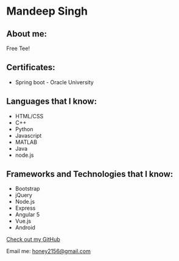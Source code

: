# Mandeep Singh

## About me:

Free Tee!

## Certificates:
- Spring boot - Oracle University

## Languages that I know:

- HTML/CSS
- C++
- Python
- Javascript
- MATLAB
- Java
- node.js

## Frameworks and Technologies that I know:

- Bootstrap
- jQuery
- Node.js
- Express
- Angular 5
- Vue.js
- Android


[Check out my GitHub](https://github.com/honey2156)

Email me: honey2156@gmail.com
